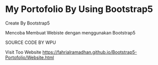 # My Portofolio By Using Bootstrap5
 Create By Bootstrap5
 
Mencoba Membuat Webiste dengan menggunakan Bootstrap5


SOURCE CODE BY WPU


Visit Too Website  https://fahrialramadhan.github.io/Bootstrap5-Portofolio/Website.html



